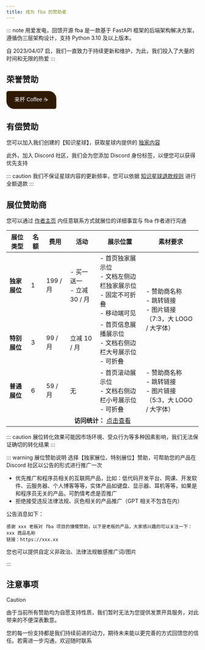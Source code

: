 ```yaml
---
title: 成为 fba 的赞助者
---
```


::: note 用爱发电，回馈开源
fba 是一款基于 FastAPI 框架的后端架构解决方案，遵循伪三层架构设计，支持 Python 3.10 及以上版本。

自 2023/04/07 启，我们一直致力于持续更新和维护，为此，我们投入了大量的时间和无限的热爱
:::

## 荣誉赞助

<a href="https://wu-clan.github.io/sponsor/"
target="_blank"
rel="noopener noreferrer"
style="
padding: 10px 20px;
background: #2F1B05;
color: white;
border-radius: 5px 20px;
font-family: sans-serif;
text-decoration: none;
border: 1px solid #5D3408;
display: inline-block;
">来杯 Coffee ☕</a>

## 有偿赞助

您可以加入我们创建的【知识星球】，获取星球内提供的 [独家内容](./planet.md)

此外，加入 Discord 社区，我们会为您添加 Discord 身份标签，以便您可以获得优先支持

::: caution
我们不保证星球内容的更新频率，您可以依据 [知识星球退款规则](https://support.zsxq.com/refundRules.html) 进行全额退款
:::

## 展位赞助商

您可以通过 [作者主页](https://wu-clan.github.io/homepage/) 内任意联系方式就展位的详细事宜与 fba 作者进行沟通

<table cellspacing="0" cellpadding="8">
  <thead>
    <tr>
      <th>展位类型</th>
      <th>名额</th>
      <th>费用</th>
      <th>活动</th>
      <th>展示位置</th>
      <th>素材要求</th>
    </tr>
  </thead>
  <tbody>
    <!-- 独家展位 -->
    <tr>
      <td><strong>独家展位</strong></td>
      <td>1</td>
      <td>199 / 月</td>
      <td>
        - 买一送一<br>
        - 立减 30 / 月
      </td>
      <td>
        - 首页独家展示位<br>
        - 文档左侧边栏独家展示位<br>
        - 固定不可折叠<br>
        - 移动端可见
      </td>
      <td rowspan="2">
        - 赞助商名称<br>
        - 跳转链接<br>
        - 图片链接<br>
          （7:3，大 LOGO / 大字体）
      </td>
    </tr>
    <tr>
      <td><strong>特别展位</strong></td>
      <td>3</td>
      <td>99 / 月</td>
      <td>立减 10 / 月</td>
      <td>
        - 首页信息展播展示位<br>
        - 文档右侧边栏大号展示位<br>
        - 可折叠
    </td>
    </tr>
    <tr>
      <td><strong>普通展位</strong></td>
      <td>6</td>
      <td>59 / 月</td>
      <td>无</td>
      <td>
        - 首页滚动展示位<br>
        - 文档右侧边栏小号展示位<br>
        - 可折叠
      </td>
      <td>
        - 赞助商名称<br>
        - 跳转链接<br>
        - 图片链接<br>
          （5:3，大 LOGO / 大字体）
      </td>
    </tr>
    <tr>
      <td colspan="6" style="text-align: center">
        <strong>访问统计：</strong>
        <a href="https://eu.umami.is/share/Qr55K5Uczo4dKwdQ/fastapi-practices.github.io">点击查看</a>
      </td>
    </tr>

  </tbody>
</table>

::: caution
展位转化效果可能因市场环境、受众行为等多种因素影响，我们无法保证确切的转化结果
:::

::: warning 展位赞助说明
选择【独家展位、特别展位】赞助，可帮助您的产品在 Discord 社区以公告的形式进行推广一次

- 优先推广和程序员相关的互联网产品，比如：低代码开发平台、网课、开发软件、云服务器、个人博客等等，实体产品如键盘、显示器、耳机等等，如果是和程序员无关的产品，可酌情考虑是否推广
- 拒绝接受违反法律法规、灰色相关的产品推广（GPT 相关不包含在内）

公告消息如下：

```
感谢 xxx 老板对 fba 项目的慷慨赞助，以下是老板的产品，大家感兴趣的可以关注一下：
xxx 商品名称
链接：https://xxx.xx
```

您也可以提供自定义非政治、法律法规敏感推广词/图片

:::

## 注意事项

> [!CAUTION]
> 由于当前所有赞助均为自愿支持性质，我们暂时无法为您提供发票开具服务，对此带来的不便深表歉意。
>
> 您的每一份支持都是我们持续前进的动力，期待未来能以更完善的方式回馈您的信任。若需进一步沟通，欢迎随时联系
